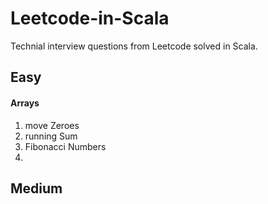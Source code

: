 # Leetcode-in-Scala 
Technial interview questions from Leetcode solved in Scala. 


## Easy

#### Arrays
1. move Zeroes
2. running Sum
3. Fibonacci Numbers
4.

## Medium


